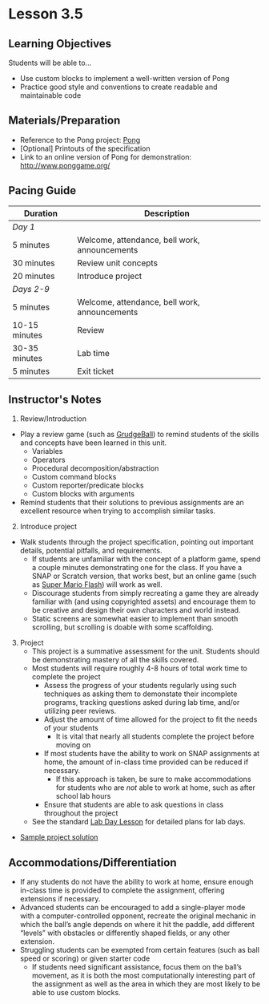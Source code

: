 # Lesson 3.5

## Learning Objectives

Students will be able to...

* Use custom blocks to implement a well-written version of Pong
* Practice good style and conventions to create readable and maintainable code

## Materials/Preparation

* Reference to the Pong project: [Pong](project_3.md)
* [Optional] Printouts of the specification
* Link to an online version of Pong for demonstration: http://www.ponggame.org/

## Pacing Guide

| Duration | Description |
| -- | -- |
|_Day 1_|
| 5 minutes | Welcome, attendance, bell work, announcements |
| 30 minutes | Review unit concepts |
| 20 minutes | Introduce project |
|_Days 2-9_|
| 5 minutes | Welcome, attendance, bell work, announcements |
|10-15 minutes| Review |
|30-35 minutes | Lab time |
|5 minutes | Exit ticket |

## Instructor's Notes

1. Review/Introduction
  * Play a review game (such as [GrudgeBall](http://toengagethemall.blogspot.com/2013/02/grudgeball-review-game-where-kids-attack.html)) to remind students of the skills and concepts have been learned in this unit.
    * Variables
    * Operators
    * Procedural decomposition/abstraction
    * Custom command blocks
    * Custom reporter/predicate blocks
    * Custom blocks with arguments
  * Remind students that their solutions to previous assignments are an excellent resource when trying to accomplish similar tasks.
2. Introduce project
  * Walk students through the project specification, pointing out important details, potential pitfalls, and requirements.
    * If students are unfamiliar with the concept of a platform game, spend a couple minutes demonstrating one for the class.  If you have a SNAP or Scratch version, that works best, but an online game (such as [Super Mario Flash](http://www.pouetpu-games.com/index.php?section=2&game_id=1&w=640&h=480)) will work as well.
    * Discourage students from simply recreating a game they are already familiar with (and using copyrighted assets) and encourage them to be creative and design their own characters and world instead.
    * Static screens are somewhat easier to implement than smooth scrolling, but scrolling is doable with some scaffolding.
3. Project
    * This project is a summative assessment for the unit.  Students should be demonstrating mastery of all the skills covered.
    * Most students will require roughly 4-8 hours of total work time to complete the project
        * Assess the progress of your students regularly using such techniques as asking them to demonstate their incomplete programs, tracking questions asked during lab time, and/or utilizing peer reviews.
        * Adjust the amount of time allowed for the project to fit the needs of your students
            * It is vital that nearly all students complete the project before moving on
        * If most students have the ability to work on SNAP assignments at home, the amount of in-class time provided can be reduced if necessary.
            * If this approach is taken, be sure to make accommodations for students who are _not_ able to work at home, such as after school lab hours
        * Ensure that students are able to ask questions in class throughout the project
    * See the standard [Lab Day Lesson](lab_day_lesson.md) for detailed plans for lab days.

  * [Sample project solution](http://snap.berkeley.edu/snapsource/snap.html#present:Username=brettwo&ProjectName=Pong)


## Accommodations/Differentiation

* If any students do not have the ability to work at home, ensure enough in-class time is provided to complete the assignment, offering extensions if necessary.
* Advanced students can be encouraged to add a single-player mode with a computer-controlled opponent, recreate the original mechanic in which the ball’s angle depends on where it hit the paddle, add different “levels” with obstacles or differently shaped fields, or any other extension.
* Struggling students can be exempted from certain features (such as ball speed or scoring) or given starter code
  * If students need significant assistance, focus them on the ball’s movement, as it is both the most computationally interesting part of the assignment as well as the area in which they are most likely to be able to use custom blocks.
